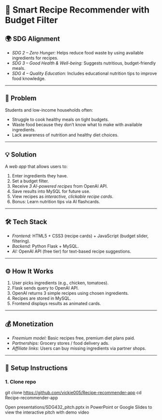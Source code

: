 # 🍲 Smart Recipe Recommender with Budget Filter  

## 🌍 SDG Alignment  

- *SDG 2 – Zero Hunger:* Helps reduce food waste by using available ingredients for recipes.  
- *SDG 3 – Good Health & Well-being:* Suggests nutritious, budget-friendly meals.  
- *SDG 4 – Quality Education:* Includes educational nutrition tips to improve food knowledge.  

---

## 🔑 Problem 

Students and low-income households often:  
- Struggle to cook healthy meals on tight budgets.  
- Waste food because they don’t know what to make with available ingredients.  
- Lack awareness of nutrition and healthy diet choices.  

---

## 💡 Solution  

A *web app* that allows users to:  
1. Enter ingredients they have.  
2. Set a budget filter.  
3. Receive *3 AI-powered recipes* from OpenAI API.  
4. Save results into MySQL for future use.  
5. View recipes as *interactive, clickable recipe cards*.  
6. Bonus: Learn nutrition tips via AI flashcards.  

---

## 🛠 Tech Stack  

- *Frontend:* HTML5 + CSS3 (recipe cards) + JavaScript (budget slider, filtering).  
- *Backend:* Python Flask + MySQL.  
- *AI:* OpenAI API (free tier) for text-based recipe suggestions.  

---

## ⚙ How It Works 

1. User picks ingredients (e.g., chicken, tomatoes).  
2. Flask sends query to OpenAI API.  
3. OpenAI returns 3 simple recipes using chosen ingredients.  
4. Recipes are stored in MySQL.  
5. Frontend displays results as animated cards.  

---

## 💰 Monetization 

- *Freemium model:* Basic recipes free, premium diet plans paid.  
- *Partnerships:* Grocery stores / food delivery ads.  
- *Affiliate links:* Users can buy missing ingredients via partner shops.  

---

## 🚀 Setup Instructions  

### 1. Clone repo  

git clone https://github.com/vickie005/Recipe-recommender-app
cd Recipe-recommender-app

Open presentations/SDG432_pitch.pptx in PowerPoint or Google Slides to view the interactive pitch with demo video